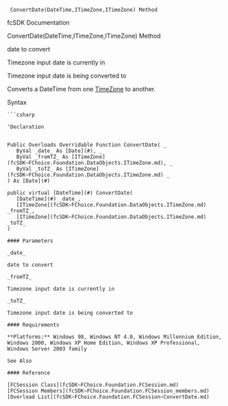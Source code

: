 ﻿     ConvertDate(DateTime,ITimeZone,ITimeZone) Method                                                   

fcSDK Documentation

ConvertDate(DateTime,ITimeZone,ITimeZone) Method

date to convert

Timezone input date is currently in

Timezone input date is being converted to

Converts a DateTime from one [TimeZone](fcSDK~FChoice.Foundation.DataObjects.ITimeZone.md) to another.

Syntax

```vbnet
```csharp

'Declaration
 

Public Overloads Overridable Function ConvertDate( _
   ByVal _date_ As [Date](#), _
   ByVal _fromTZ_ As [ITimeZone](fcSDK~FChoice.Foundation.DataObjects.ITimeZone.md), _
   ByVal _toTZ_ As [ITimeZone](fcSDK~FChoice.Foundation.DataObjects.ITimeZone.md) _
) As [Date](#)

public virtual [DateTime](#) ConvertDate( 
   [DateTime](#) _date_,
   [ITimeZone](fcSDK~FChoice.Foundation.DataObjects.ITimeZone.md) _fromTZ_,
   [ITimeZone](fcSDK~FChoice.Foundation.DataObjects.ITimeZone.md) _toTZ_
)

#### Parameters

_date_

date to convert

_fromTZ_

Timezone input date is currently in

_toTZ_

Timezone input date is being converted to

#### Requirements

**Platforms:** Windows 98, Windows NT 4.0, Windows Millennium Edition, Windows 2000, Windows XP Home Edition, Windows XP Professional, Windows Server 2003 family

See Also

#### Reference

[FCSession Class](fcSDK~FChoice.Foundation.FCSession.md)  
[FCSession Members](fcSDK~FChoice.Foundation.FCSession_members.md)  
[Overload List](fcSDK~FChoice.Foundation.FCSession~ConvertDate.md)